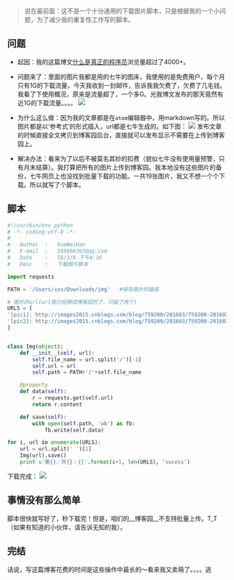 > 说在最前面：这不是一个十分通用的下载图片脚本，只是根据我的一个小问题，为了减少我的重复性工作写的脚本。

## 问题
- 起因：我的这篇博文[什么是真正的程序员](http://www.cnblogs.com/xueweihan/p/5220513.html)浏览量超过了4000+。

- 问题来了：里面的图片我都是用的七牛的图床，我使用的是免费用户，每个月只有1G的下载流量，今天我收到一封邮件，告诉我我欠费了，欠费了几毛钱。我看了下使用概况，原来是流量超了，一个多G。光我博文发布的那天竟然有近1G的下载流量。。。。
![](http://images2015.cnblogs.com/blog/759200/201603/759200-20160309174148507-2117098053.png)

- 为什么这么做：因为我的文章都是在`atom`编辑器中，用markdown写的。所以图片都是以‘参考式’的形式插入，url都是七牛生成的。如下图：
![](http://images2015.cnblogs.com/blog/759200/201603/759200-20160309174256929-1662870115.png)
	发布文章的时候直接全文拷贝到博客园后台，直接就可以发布显示不需要在上传到博客园上。

- 解决办法：看来为了以后不被莫名其妙的扣费（貌似七牛没有使用量预警，只有月末结算）。我打算把所有的图片上传到博客园。我本地没有这些图片的备份，七牛网页上也没找到批量下载的功能。一共19张图片，我又不想一个个下载。所以就写了个脚本。

## 脚本

```python
#!/usr/bin/env python
# -*- coding:utf-8 -*-
#
#   Author  :   XueWeiHan
#   E-mail  :   595666367@qq.com
#   Date    :   16/3/9 下午4:16
#   Desc    :   下载图片脚本

import requests

PATH = '/Users/xxx/Downloads/img'   #保存图片的路径

# 图片的url(url我已经换成博客园的了，只留了两个)
URLS = [
'[pic1]: http://images2015.cnblogs.com/blog/759200/201603/759200-20160309165053600-1959617063.png "回旋镖"',
'[pic2]: http://images2015.cnblogs.com/blog/759200/201603/759200-20160309165138632-1466995563.png "即兴表演"',
]


class Img(object):
    def __init__(self, url):
        self.file_name = url.split('/')[-1]
        self.url = url
        self.path = PATH+'/'+self.file_name

    @property
    def data(self):
        r = requests.get(self.url)
        return r.content

    def save(self):
        with open(self.path, 'wb') as fb:
            fb.write(self.data)

for i, url in enumerate(URLS):
    url = url.split(' ')[1]
    Img(url).save()
    print u'第{}／共{}：{}'.format(i+1, len(URLS), 'sucess')

```
下载完成：
![](http://images2015.cnblogs.com/blog/759200/201603/759200-20160309173651288-638372022.png)

## 事情没有那么简单
脚本很快就写好了，秒下载完！但是，咱们的__博客园__不支持批量上传。T_T（如果有知道的小伙伴，请告诉无知的我）。

## 完结
话说，写这篇博客花费的时间是这些操作中最长的～看来我又卖萌了。。。。逃
